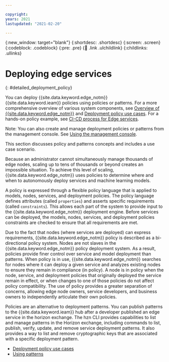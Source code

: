 ```yaml
---

copyright:
years: 2021
lastupdated: "2021-02-20"

---
```


{:new_window: target="blank"}
{:shortdesc: .shortdesc}
{:screen: .screen}
{:codeblock: .codeblock}
{:pre: .pre}
{:child: .link .ulchildlink}
{:childlinks: .ullinks}

# Deploying edge services
{: #detailed_deployment_policy}

You can deploy {{site.data.keyword.edge_notm}} {{site.data.keyword.ieam}} policies using policies or patterns. For a more comprehensive overview of various system components, see [Overview of {{site.data.keyword.edge_notm}}](../getting_started/overview_oh.html) and [Deployment policy use cases](policy_user_cases.md). For a hands-on policy example, see [CI-CD process for Edge services](../developing/cicd_process.md).

Note: You can also create and manage deployment policies or patterns from the management console. See [Using the management console](../console/accessing_ui.md).

This section discusses policy and patterns concepts and includes a use case scenario.

Because an administrator cannot simultaneously manage thousands of edge nodes, scaling up to tens of thousands or beyond creates an impossible situation. To achieve this level of scaling, {{site.data.keyword.edge_notm}} uses policies to determine where and when to autonomously deploy services and machine learning models. 

A policy is expressed through a flexible policy language that is applied to models, nodes, services, and deployment policies. The policy language defines attributes (called `properties`) and asserts specific requirements (called `constraints`). This allows each part of the system to provide input to the {{site.data.keyword.edge_notm}} deployment engine. Before services can be deployed, the models, nodes, services, and deployment policies constraints are checked to ensure that all requirements are met.

Due to the fact that nodes (where services are deployed) can express requirements, {{site.data.keyword.edge_notm}} policy is described as a bi-directional policy system. Nodes are not slaves in the {{site.data.keyword.edge_notm}} policy deployment system. As a result, policies provide finer control over service and model deployment than patterns. When policy is in use, {{site.data.keyword.edge_notm}} searches for nodes where it can deploy a given service and analyzes existing nodes to ensure they remain in compliance (in policy). A node is in policy when the node, service, and deployment policies that originally deployed the service remain in effect, or when changes to one of those policies do not affect policy compatibility. The use of policy provides a greater separation of concerns, allowing edge node owners, service developers, and business owners to independently articulate their own policies.

Policies are an alternative to deployment patterns. You can publish patterns to the {{site.data.keyword.ieam}} hub after a developer published an edge service in the horizon exchange. The hzn CLI provides capabilities to list and manage patterns in the Horizon exchange, including commands to list, publish, verify, update, and remove service deployment patterns. It also provides a way to list and remove cryptographic keys that are associated with a specific deployment pattern.

* [Deployment policy use cases](policy_user_cases.md)
* [Using patterns](using_patterns.md)
